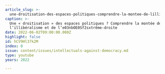 ```yaml
---
article_slug: >-
  une-droitisation-des-espaces-politiques-comprendre-la-montee-de-lilliberalisme-et-de-le03nboe0sf2sxtreme-droite
caption: >-
  Une « droitisation » des espaces politiques ? Comprendre la montée de
  l’illibéralisme et de l’e03nbOE0Sf2sxtrême-droite
date: 2022-06-02T09:00:00.000Z
highlight: false
id: hCV9Hl37k2M
index: 0
issue: content/issues/intellectuals-against-democracy.md
type: youtube
years: 2022

---
```

